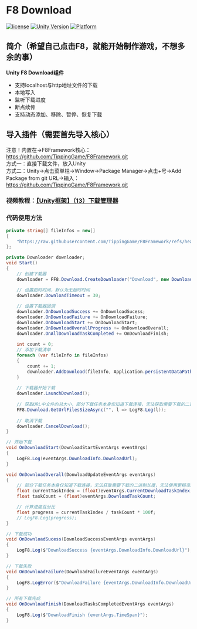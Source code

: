 # F8 Download

[![license](http://img.shields.io/badge/license-MIT-green.svg)](https://opensource.org/licenses/MIT) 
[![Unity Version](https://img.shields.io/badge/unity-2021|2022|2023|6000-blue)](https://unity.com) 
[![Platform](https://img.shields.io/badge/platform-Win%20%7C%20Android%20%7C%20iOS%20%7C%20Mac%20%7C%20Linux%20%7C%20WebGL-orange)]() 

## 简介（希望自己点击F8，就能开始制作游戏，不想多余的事）
**Unity F8 Download组件**  
* 支持localhost与http地址文件的下载
* 本地写入
* 监听下载进度
* 断点续传
* 支持动态添加、移除、暂停、恢复下载

## 导入插件（需要首先导入核心）
注意！内置在->F8Framework核心：https://github.com/TippingGame/F8Framework.git  
方式一：直接下载文件，放入Unity  
方式二：Unity->点击菜单栏->Window->Package Manager->点击+号->Add Package from git URL->输入：https://github.com/TippingGame/F8Framework.git  

### 视频教程：[【Unity框架】（13）下载管理器](https://www.bilibili.com/video/BV1DLrpYxEy3)

### 代码使用方法
```C#
private string[] fileInfos = new[]
{
    "https://raw.githubusercontent.com/TippingGame/F8Framework/refs/heads/main/Tests/Logo.png"
};

private Downloader downloader;
void Start()
{
    // 创建下载器
    downloader = FF8.Download.CreateDownloader("Download", new Downloader());

    // 设置超时时间，默认为无超时时间
    downloader.DownloadTimeout = 30;
    
    // 设置下载器回调
    downloader.OnDownloadSuccess += OnDownloadSucess;
    downloader.OnDownloadFailure += OnDownloadFailure;
    downloader.OnDownloadStart += OnDownloadStart;
    downloader.OnDownloadOverallProgress += OnDownloadOverall;
    downloader.OnAllDownloadTaskCompleted += OnDownloadFinish;
    
    int count = 0;
    // 添加下载清单
    foreach (var fileInfo in fileInfos)
    {
        count += 1;
        downloader.AddDownload(fileInfo, Application.persistentDataPath + "F8Download/download" + count + ".png");
    }
    
    // 下载器开始下载
    downloader.LaunchDownload();
    
    // 获取URL中文件的总大小，部分下载任务本身仅知道下载连接，无法获取需要下载的二进制长度
    FF8.Download.GetUrlFilesSizeAsync("", l => LogF8.Log(l));
    
    // 取消下载
    downloader.CancelDownload();
}

// 开始下载
void OnDownloadStart(DownloadStartEventArgs eventArgs)
{
    LogF8.Log(eventArgs.DownloadInfo.DownloadUrl);
}

void OnDownloadOverall(DonwloadUpdateEventArgs eventArgs)
{
    // 部分下载任务本身仅知道下载连接，无法获取需要下载的二进制长度，无法使用更精准的进度。
    float currentTaskIndex = (float)eventArgs.CurrentDownloadTaskIndex;
    float taskCount = (float)eventArgs.DownloadTaskCount;

    // 计算进度百分比
    float progress = currentTaskIndex / taskCount * 100f;
    // LogF8.Log(progress);
}

// 下载成功
void OnDownloadSucess(DownloadSuccessEventArgs eventArgs)
{
    LogF8.Log($"DownloadSuccess {eventArgs.DownloadInfo.DownloadUrl}");
}

// 下载失败
void OnDownloadFailure(DownloadFailureEventArgs eventArgs)
{
    LogF8.LogError($"DownloadFailure {eventArgs.DownloadInfo.DownloadUrl}\n{eventArgs.ErrorMessage}");
}

// 所有下载完成
void OnDownloadFinish(DownloadTasksCompletedEventArgs eventArgs)
{
    LogF8.Log($"DownloadFinish {eventArgs.TimeSpan}");
}
```


